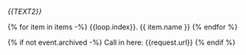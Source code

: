 *{{TEXT2}}*

{% for item in items -%}
    {{loop.index}}. {{ item.name }}
{% endfor %}

{% if not event.archived -%}
    Call in here: {{request.url}}
{% endif %}
